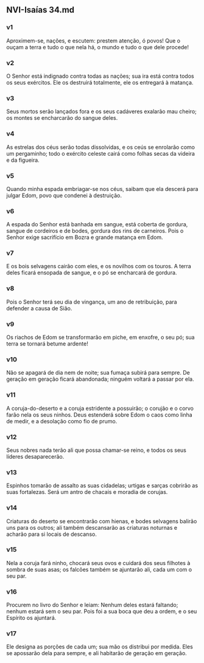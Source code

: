 ## NVI-Isaías 34.md
### v1
 Aproximem-se, nações, e escutem: prestem atenção, ó povos! Que o ouçam a terra e tudo o que nela há, o mundo e tudo o que dele procede!
### v2
 O Senhor está indignado contra todas as nações; sua ira está contra todos os seus exércitos. Ele os destruirá totalmente, ele os entregará à matança.
### v3
 Seus mortos serão lançados fora e os seus cadáveres exalarão mau cheiro; os montes se encharcarão do sangue deles.
### v4
 As estrelas dos céus serão todas dissolvidas, e os ceús se enrolarão como um pergaminho; todo o exército celeste cairá como folhas secas da videira e da figueira.
### v5
 Quando minha espada embriagar-se nos céus, saibam que ela descerá para julgar Edom, povo que condenei à destruição.
### v6
 A espada do Senhor está banhada em sangue, está coberta de gordura, sangue de cordeiros e de bodes, gordura dos rins de carneiros. Pois o Senhor exige sacrifício em Bozra e grande matança em Edom.
### v7
 E os bois selvagens cairão com eles, e os novilhos com os touros. A terra deles ficará ensopada de sangue, e o pó se encharcará de gordura.
### v8
 Pois o Senhor terá seu dia de vingança, um ano de retribuição, para defender a causa de Sião.
### v9
 Os riachos de Edom se transformarão em piche, em enxofre, o seu pó; sua terra se tornará betume ardente!
### v10
 Não se apagará de dia nem de noite; sua fumaça subirá para sempre. De geração em geração ficará abandonada; ninguém voltará a passar por ela.
### v11
 A coruja-do-deserto e a coruja estridente a possuirão; o corujão e o corvo farão nela os seus ninhos. Deus estenderá sobre Edom o caos como linha de medir, e a desolação como fio de prumo.
### v12
 Seus nobres nada terão ali que possa chamar-se reino, e todos os seus líderes desaparecerão.
### v13
 Espinhos tomarão de assalto as suas cidadelas; urtigas e sarças cobrirão as suas fortalezas. Será um antro de chacais e moradia de corujas.
### v14
 Criaturas do deserto se encontrarão com hienas, e bodes selvagens balirão uns para os outros; ali também descansarão as criaturas noturnas e acharão para si locais de descanso.
### v15
 Nela a coruja fará ninho, chocará seus ovos e cuidará dos seus filhotes à sombra de suas asas; os falcões também se ajuntarão ali, cada um com o seu par.
### v16
 Procurem no livro do Senhor e leiam: Nenhum deles estará faltando; nenhum estará sem o seu par. Pois foi a sua boca que deu a ordem, e o seu Espírito os ajuntará.
### v17
 Ele designa as porções de cada um; sua mão os distribui por medida. Eles se apossarão dela para sempre, e ali habitarão de geração em geração.
